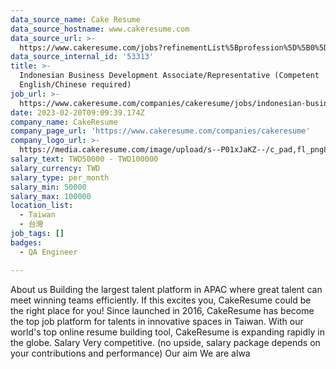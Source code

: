 ```yaml
---
data_source_name: Cake Resume
data_source_hostname: www.cakeresume.com
data_source_url: >-
  https://www.cakeresume.com/jobs?refinementList%5Bprofession%5D%5B0%5D=engineering_qa-engineer&refinementList%5Bsalary_type%5D=per_month&refinementList%5Bsalary_currency%5D=TWD&range%5Bsalary_range%5D%5Bmax%5D=600000
data_source_internal_id: '53313'
title: >-
  Indonesian Business Development Associate/Representative (Competent
  English/Chinese required)
job_url: >-
  https://www.cakeresume.com/companies/cakeresume/jobs/indonesian-business-development-associate-representative
date: 2023-02-20T09:09:39.174Z
company_name: CakeResume
company_page_url: 'https://www.cakeresume.com/companies/cakeresume'
company_logo_url: >-
  https://media.cakeresume.com/image/upload/s--P01xJaKZ--/c_pad,fl_png8,h_200,w_200/v1586508643/page_2_logo_1468389599.png
salary_text: TWD50000 - TWD100000
salary_currency: TWD
salary_type: per_month
salary_min: 50000
salary_max: 100000
location_list:
  - Taiwan
  - 台灣
job_tags: []
badges:
  - QA Engineer

---
```


About us Building the largest talent platform in APAC where great talent can meet winning teams efficiently. If this excites you, CakeResume could be the right place for you! Since launched in 2016, CakeResume has become the top job platform for talents in innovative spaces in Taiwan. With our world's top online resume building tool, CakeResume is expanding rapidly in the globe. Salary Very competitive. (no upside, salary package depends on your contributions and performance) Our aim We are alwa